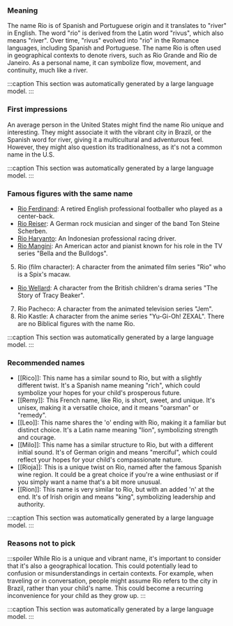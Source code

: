 ### Meaning
The name Rio is of Spanish and Portuguese origin and it translates to "river" in English. The word "rio" is derived from the Latin word "rivus", which also means "river". Over time, "rivus" evolved into "rio" in the Romance languages, including Spanish and Portuguese. The name Rio is often used in geographical contexts to denote rivers, such as Rio Grande and Rio de Janeiro. As a personal name, it can symbolize flow, movement, and continuity, much like a river.

:::caption
This section was automatically generated by a large language model.
:::

### First impressions
An average person in the United States might find the name Rio unique and interesting. They might associate it with the vibrant city in Brazil, or the Spanish word for river, giving it a multicultural and adventurous feel. However, they might also question its traditionalness, as it's not a common name in the U.S.

:::caption
This section was automatically generated by a large language model.
:::

### Famous figures with the same name
- [Rio Ferdinand](https://en.wikipedia.org/wiki/Rio_Ferdinand): A retired English professional footballer who played as a center-back.
- [Rio Reiser](https://en.wikipedia.org/wiki/Rio_Reiser): A German rock musician and singer of the band Ton Steine Scherben.
- [Rio Haryanto](https://en.wikipedia.org/wiki/Rio_Haryanto): An Indonesian professional racing driver.
- [Rio Mangini](https://en.wikipedia.org/wiki/Rio_Mangini): An American actor and pianist known for his role in the TV series "Bella and the Bulldogs".
5. Rio (film character): A character from the animated film series "Rio" who is a Spix's macaw.
- [Rio Wellard](https://en.wikipedia.org/wiki/Rio_Wellard): A character from the British children's drama series "The Story of Tracy Beaker".
7. Rio Pacheco: A character from the animated television series "Jem".
8. Rio Kastle: A character from the anime series "Yu-Gi-Oh! ZEXAL".
There are no Biblical figures with the name Rio.

:::caption
This section was automatically generated by a large language model.
:::

### Recommended names
- [[Rico]]: This name has a similar sound to Rio, but with a slightly different twist. It's a Spanish name meaning "rich", which could symbolize your hopes for your child's prosperous future.
- [[Remy]]: This French name, like Rio, is short, sweet, and unique. It's unisex, making it a versatile choice, and it means "oarsman" or "remedy".
- [[Leo]]: This name shares the 'o' ending with Rio, making it a familiar but distinct choice. It's a Latin name meaning "lion", symbolizing strength and courage.
- [[Milo]]: This name has a similar structure to Rio, but with a different initial sound. It's of German origin and means "merciful", which could reflect your hopes for your child's compassionate nature.
- [[Rioja]]: This is a unique twist on Rio, named after the famous Spanish wine region. It could be a great choice if you're a wine enthusiast or if you simply want a name that's a bit more unusual.
- [[Rion]]: This name is very similar to Rio, but with an added 'n' at the end. It's of Irish origin and means "king", symbolizing leadership and authority.

:::caption
This section was automatically generated by a large language model.
:::

### Reasons not to pick
:::spoiler
While Rio is a unique and vibrant name, it's important to consider that it's also a geographical location. This could potentially lead to confusion or misunderstandings in certain contexts. For example, when traveling or in conversation, people might assume Rio refers to the city in Brazil, rather than your child's name. This could become a recurring inconvenience for your child as they grow up.
:::

:::caption
This section was automatically generated by a large language model.
:::